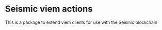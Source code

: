 # Seismic viem actions

This is a package to extend viem clients for use with the Seismic blockchain
